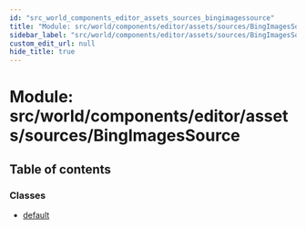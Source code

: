 ```yaml
---
id: "src_world_components_editor_assets_sources_bingimagessource"
title: "Module: src/world/components/editor/assets/sources/BingImagesSource"
sidebar_label: "src/world/components/editor/assets/sources/BingImagesSource"
custom_edit_url: null
hide_title: true
---
```


# Module: src/world/components/editor/assets/sources/BingImagesSource

## Table of contents

### Classes

- [default](../classes/src_world_components_editor_assets_sources_bingimagessource.default.md)

